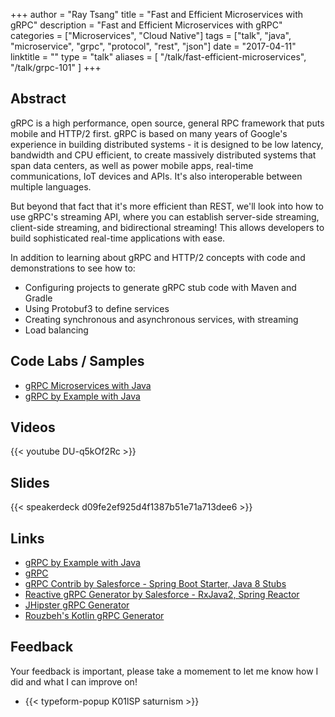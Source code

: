 +++
author = "Ray Tsang"
title = "Fast and Efficient Microservices with gRPC"
description = "Fast and Efficient Microservices with gRPC"
categories = ["Microservices", "Cloud Native"]
tags = ["talk", "java", "microservice", "grpc", "protocol", "rest", "json"]
date = "2017-04-11"
linktitle = ""
type = "talk"
aliases = [
  "/talk/fast-efficient-microservices",
  "/talk/grpc-101"
]
+++

## Abstract
gRPC is a high performance, open source, general RPC framework that puts mobile and HTTP/2 first. gRPC is based on many years of Google's experience in building distributed systems - it is designed to be low latency, bandwidth and CPU efficient, to create massively distributed systems that span data centers, as well as power mobile apps, real-time communications, IoT devices and APIs. It's also interoperable between multiple languages.

But beyond that fact that it's more efficient than REST, we'll look into how to use gRPC's streaming API, where you can establish server-side streaming, client-side streaming, and bidirectional streaming! This allows developers to build sophisticated real-time applications with ease.

In addition to learning about gRPC and HTTP/2 concepts with code and demonstrations to see how to:
- Configuring projects to generate gRPC stub code with Maven and Gradle
- Using Protobuf3 to define services
- Creating synchronous and asynchronous services, with streaming
- Load balancing

## Code Labs / Samples
- [gRPC Microservices with Java](https://retroryan8080.gitlab.io/grpc-java-workshop)
- [gRPC by Example with Java](https://github.com/saturnism/grpc-by-example-java)

## Videos
{{< youtube DU-q5kOf2Rc >}}

## Slides
{{< speakerdeck d09fe2ef925d4f1387b51e71a713dee6 >}}

## Links
- [gRPC by Example with Java](https://github.com/saturnism/grpc-by-example-java)
- [gRPC](https://grpc.io)
- [gRPC Contrib by Salesforce - Spring Boot Starter, Java 8 Stubs](https://github.com/salesforce/grpc-java-contrib)
- [Reactive gRPC Generator by Salesforce - RxJava2, Spring Reactor](https://github.com/salesforce/reactive-grpc)
- [JHipster gRPC Generator](https://github.com/cbornet/generator-jhipster-grpc)
- [Rouzbeh's Kotlin gRPC Generator](https://github.com/rouzwawi/grpc-kotlin)

## Feedback
Your feedback is important, please take a momement to let me know how I did and what I can improve on!

- {{< typeform-popup K01lSP saturnism >}}



